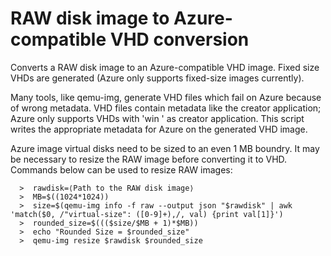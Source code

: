 RAW disk image to Azure-compatible VHD conversion
=================================================

Converts a RAW disk image to an Azure-compatible VHD image. Fixed size VHDs are generated (Azure only supports fixed-size images currently).

Many tools, like qemu-img, generate VHD files which fail on Azure because of wrong metadata. VHD files contain metadata like the creator application; Azure only supports VHDs with 'win ' as creator application. This script writes the appropriate metadata for Azure on the generated VHD image.

Azure image virtual disks need to be sized to an even 1 MB boundry. It may be necessary to resize the RAW image before converting it to VHD. Commands below can be used to resize RAW images:

```
  >  rawdisk=⟨Path to the RAW disk image⟩
  >  MB=$((1024*1024))
  >  size=$(qemu-img info -f raw --output json "$rawdisk" | awk 'match($0, /"virtual-size": ([0-9]+),/, val) {print val[1]}')
  >  rounded_size=$((($size/$MB + 1)*$MB))
  >  echo "Rounded Size = $rounded_size"
  >  qemu-img resize $rawdisk $rounded_size
```